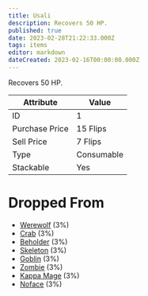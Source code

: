 ```yaml
---
title: Usali
description: Recovers 50 HP.
published: true
date: 2023-02-28T21:22:33.000Z
tags: items
editor: markdown
dateCreated: 2023-02-16T00:00:00.000Z
---
```


Recovers 50 HP.

|Attribute|Value|
|-|-|
|ID|1|
|Purchase Price|15 Flips|
|Sell Price|7 Flips|
|Type|Consumable|
|Stackable|Yes|


# Dropped From
 * [Werewolf](/monsters/werewolf) (3%)
 * [Crab](/monsters/crab) (3%)
 * [Beholder](/monsters/beholder) (3%)
 * [Skeleton](/monsters/skeleton) (3%)
 * [Goblin](/monsters/goblin) (3%)
 * [Zombie](/monsters/zombie) (3%)
 * [Kappa Mage](/monsters/kappa-mage) (3%)
 * [Noface](/monsters/noface) (3%)
